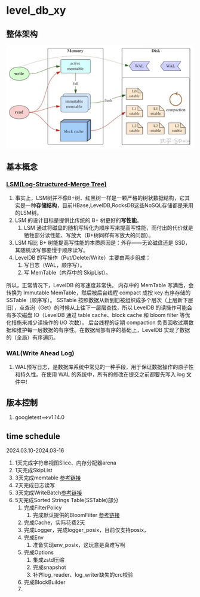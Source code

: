 # level_db_xy
## 整体架构
![Alt text](img/structure.png)
## 基本概念
### [LSM(Log-Structured-Merge Tree)](https://cloud.tencent.com/developer/article/1143750)
1. 事实上，LSM树并不像B+树、红黑树一样是一颗严格的树状数据结构，它其实是一种**存储结构**，目前HBase,LevelDB,RocksDB这些NoSQL存储都是采用的LSM树。
2. LSM 的设计目标是提供比传统的 B+ 树更好的**写性能**。
   1. LSM 通过将磁盘的随机写转化为顺序写来提高写性能，而付出的代价就是牺牲部分读性能、写放大（B+树同样有写放大的问题）。
3. LSM 相比 B+ 树能提高写性能的本质原因是：外存——无论磁盘还是 SSD，其随机读写都要慢于顺序读写。
4. LevelDB 的写操作（Put/Delete/Write）主要由两步组成：
   1. 写日志（WAL，顺序写）。
   2. 写 MemTable（内存中的 SkipList）。

所以，正常情况下，LevelDB 的写速度非常快。
内存中的 MemTable 写满后，会转换为 Immutable MemTable，然后被后台线程 compact 成按 key 有序存储的 SSTable（顺序写）。
SSTable 按照数据从新到旧被组织成多个层次（上层新下层旧），点查询（Get）的时候从上往下一层层查找，所以 LevelDB 的读操作可能会有多次磁盘 IO（LevelDB 通过 table cache、block cache 和 bloom filter 等优化措施来减少读操作的 I/O 次数）。
后台线程的定期 compaction 负责回收过期数据和维护每一层数据的有序性。在数据局部有序的基础上，LevelDB 实现了数据的（全局）有序遍历。

### WAL(Write Ahead Log)
1. WAL预写日志，是数据库系统中常见的一种手段，用于保证数据操作的原子性和持久性。在使用 WAL 的系统中，所有的修改在提交之前都要先写入 log 文件中!

## 版本控制
1. googletest==>v1.14.0
## time schedule
2024.03.10-2024.03-16
1. 1天完成字符串视图Slice、内存分配器arena
2. 1天完成SkipList
3. 3天完成memtable [参考链接](https://cloud.tencent.com/developer/article/1625049)
4. 2天完成日志读写
5. 3天完成WriteBatch[参考链接](https://xiaobazhang.github.io/2019/01/30/leveldb%E4%B8%ADWriteBatch%E5%86%99%E6%93%8D%E4%BD%9C/)
6. 5天完成Sorted Strings Table(SSTable)部分
   1. 完成FilterPolicy
      1. 完成默认提供的BloomFilter [参考链接](https://sf-zhou.github.io/leveldb/leveldb_02_data_structure.html)
   2. 完成Cache，实际花费2天
   3. 完成Logger，完成logger_posix，目前仅支持posix，
   4. 完成Env
      1. 准备实现env_posix，这玩意是真难写啊
   5. 完成Options
      1. 集成zstd压缩
      2. 完成snapshot
      3. 补齐log_reader、log_writer缺失的crc校验
   6. 完成BlockBuilder
   7. 
